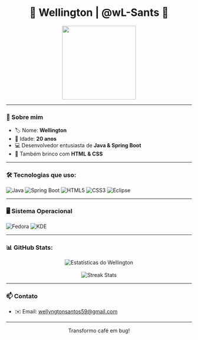 <h1 align="center">👾 Wellington | @wL-Sants 👾</h1>

<p align="center">
  <img src="https://s3.gifyu.com/images/bb09g.gif" width="200"/>
</p>

---

### 👋 Sobre mim
- 🏷️ Nome: **Wellington**
- 🎂 Idade: **20 anos**
- 💻 Desenvolvedor entusiasta de **Java & Spring Boot**
- 🎨 Também brinco com **HTML & CSS**

---

### 🛠️ Tecnologias que uso:
  
![Java](https://img.shields.io/badge/Java-%23f89820.svg?style=for-the-badge&logo=oracle&logoColor=white)
![Spring Boot](https://img.shields.io/badge/Spring%20Boot-%236db33f.svg?style=for-the-badge&logo=spring&logoColor=white)
![HTML5](https://img.shields.io/badge/HTML5-%23e34c26.svg?style=for-the-badge&logo=html5&logoColor=white)
![CSS3](https://img.shields.io/badge/CSS3-%231572b6.svg?style=for-the-badge&logo=css3&logoColor=white)
![Eclipse](https://img.shields.io/badge/Eclipse-%232c2255.svg?style=for-the-badge&logo=eclipse&logoColor=white)

---

### 🖥️ Sistema Operacional
![Fedora](https://img.shields.io/badge/Fedora-294172?style=for-the-badge&logo=fedora&logoColor=white)
![KDE](https://img.shields.io/badge/KDE-1D99F3?style=for-the-badge&logo=kde&logoColor=white)

---

### 📊 GitHub Stats:
<div align="center">
  <img src="https://github-readme-stats.vercel.app/api?username=wL-Sants&show_icons=true&theme=tokyonight" alt="Estatísticas do Wellington" />
  <br/><br/>
  <img src="https://github-readme-streak-stats.herokuapp.com/?user=wL-Sants&theme=tokyonight" alt="Streak Stats" />
</div>

---

### 📫 Contato
- ✉️ Email: [wellyngtonsantos59@gmail.com](mailto:seu-email@email.com)

---

<p align="center"> Transformo café em bug! </p>
